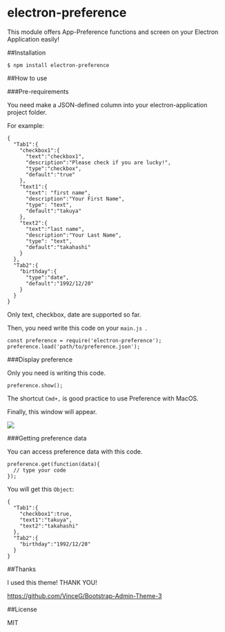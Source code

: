 # electron-preference
This module offers App-Preference functions and screen on your Electron Application easily!

##Installation

```
$ npm install electron-preference
```

##How to use

###Pre-requirements

You need make a JSON-defined column into your electron-application project folder.

For example:

```
{
  "Tab1":{
    "checkbox1":{
      "text":"checkbox1",
      "description":"Please check if you are lucky!",
      "type":"checkbox",
      "default":"true"
    },
    "text1":{
      "text": "first name",
      "description":"Your First Name",
      "type": "text",
      "default":"takuya"
    },
    "text2":{
      "text":"last name",
      "description":"Your Last Name",
      "type": "text",
      "default":"takahashi"
    }
  },
  "Tab2":{
    "birthday":{
      "type":"date",
      "default":"1992/12/20"
    }
  }
}
```

Only text, checkbox, date are supported so far.

Then, you need write this code on your ```main.js ```.

```
const preference = require('electron-preference');
preference.load('path/to/preference.json');
```

###Display preference

Only you need is writing this code.

```
preference.show();
```

The shortcut ```Cmd+,``` is good practice to use Preference with MacOS.

Finally, this window will appear.

<img src="https://lh3.googleusercontent.com/eNSMFHH6_Zoh5LmBVumX0xBfKoKlgkdR8dJrmFwJYXZIZylbSBIU-K8GVC-_Qe4jF80P0as8OSdTkhI8Kq94UsvzDItMytGy6HobmBRUT9MUo_W8fTjBH5oJTy1Sh8GwlAV581jL9LnwMoZOkaOdlMFpoPEfDOec8kQtW2bwMD0DpyDjKi2ZRlLg2C0UzMMm2M-gixjNIu2KV8hIeZWey2jBNPmEFh8_G-yBJDe4k5zyhzAPk4CU3vPB6Jl9qkIJSUpKtUleS8tWEvsFhMI9BpjomdyNxHWNqU2kqp2S-fNVmr950tI0PxkNxEcTyiSDQ3GOlUp_Ht15K-HuzrdXk6JI2MUfD2vZJUo6_Xl4qROhqSo0lLEVnP57eBQy1-rjR6F4oP0GgW9kmDzWyQx0XNPY-rbS8IwZtZjC20cWYaT_B4Msn8bQk1Fm8yy1_KJTKuYoSFjZEmWT7J_MicvxiyX2vt5Hg00Z8lUVjeFurbMBGMf4s0-pMCI0cFV7kmn4pW2KbkvltHB6tRDrEsyddYEt29mEMlGJPhbC2c31F9s4gquMRZ7fQzW6bakJ6wpPgJa7QYcheOFe7rO0S_FcRBPWilm-IKxRbAmm-y4pAIXsAaru0XzG=w2624-h1824-no">

###Getting preference data

You can access preference data with this code.

```
preference.get(function(data){
  // type your code
});
```

You will get this ```Object```:

```
{
  "Tab1":{
    "checkbox1":true,
    "text1":"takuya",
    "text2":"takahashi"
  },
  "Tab2":{
    "birthday":"1992/12/20"
  }
}

```

##Thanks

I used this theme! THANK YOU!

https://github.com/VinceG/Bootstrap-Admin-Theme-3

##License

MIT
